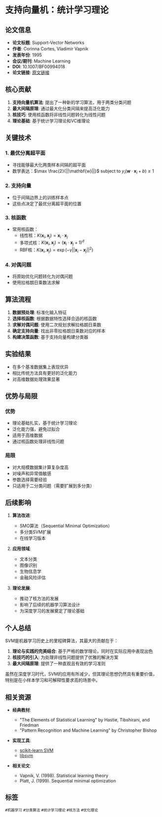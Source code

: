 # 支持向量机：统计学习理论

## 论文信息

- **论文标题**: Support-Vector Networks
- **作者**: Corinna Cortes, Vladimir Vapnik
- **发表年份**: 1995
- **会议/期刊**: Machine Learning
- **DOI**: 10.1007/BF00994018
- **论文链接**: [原文链接](https://link.springer.com/article/10.1007/BF00994018)

## 核心贡献

1. **支持向量机算法**: 提出了一种新的学习算法，用于两类分类问题
2. **最大间隔原理**: 通过最大化分类间隔来提高泛化能力
3. **核技巧**: 使用核函数将非线性问题转化为线性问题
4. **理论基础**: 基于统计学习理论和VC维理论

## 关键技术

### 1. 最优分离超平面
- 寻找能够最大化两类样本间隔的超平面
- 数学表达：$\max \frac{2}{||\mathbf{w}||}$ subject to $y_i(\mathbf{w} \cdot \mathbf{x}_i + b) \geq 1$

### 2. 支持向量
- 位于间隔边界上的训练样本点
- 这些点决定了最优分离超平面的位置

### 3. 核函数
- 常用核函数：
  - 线性核：$K(\mathbf{x}_i, \mathbf{x}_j) = \mathbf{x}_i \cdot \mathbf{x}_j$
  - 多项式核：$K(\mathbf{x}_i, \mathbf{x}_j) = (\mathbf{x}_i \cdot \mathbf{x}_j + 1)^d$
  - RBF核：$K(\mathbf{x}_i, \mathbf{x}_j) = \exp(-\gamma ||\mathbf{x}_i - \mathbf{x}_j||^2)$

### 4. 对偶问题
- 将原始优化问题转化为对偶问题
- 使用拉格朗日乘数法求解

## 算法流程

1. **数据预处理**: 标准化输入特征
2. **选择核函数**: 根据数据特性选择合适的核函数
3. **求解对偶问题**: 使用二次规划求解拉格朗日乘数
4. **确定支持向量**: 找出非零拉格朗日乘数对应的样本
5. **构建决策函数**: 基于支持向量构建分类器

## 实验结果

- 在多个基准数据集上表现优异
- 相比传统方法具有更好的泛化能力
- 对高维数据处理效果显著

## 优势与局限

### 优势
- 理论基础扎实，基于统计学习理论
- 泛化能力强，避免过拟合
- 适用于高维数据
- 通过核函数处理非线性问题

### 局限
- 对大规模数据集计算复杂度高
- 对噪声和异常值敏感
- 参数选择需要经验
- 只适用于二分类问题（需要扩展到多分类）

## 后续影响

1. **算法改进**: 
   - SMO算法（Sequential Minimal Optimization）
   - 多分类SVM扩展
   - 在线学习版本

2. **应用领域**:
   - 文本分类
   - 图像识别
   - 生物信息学
   - 金融风险评估

3. **理论发展**:
   - 推动了核方法的发展
   - 影响了后续的机器学习算法设计
   - 为深度学习的发展奠定了理论基础

## 个人总结

SVM是机器学习历史上的里程碑算法，其最大的贡献在于：

1. **理论与实践的完美结合**: 基于严格的数学理论，同时在实际应用中表现出色
2. **核技巧的引入**: 为处理非线性问题提供了优雅的解决方案
3. **最大间隔原理**: 提供了一种直观且有效的学习准则

虽然在深度学习时代，SVM的应用有所减少，但其理论思想仍然具有重要价值，特别是在小样本学习和可解释性要求高的场景中。

## 相关资源

- **经典教材**: 
  - "The Elements of Statistical Learning" by Hastie, Tibshirani, and Friedman
  - "Pattern Recognition and Machine Learning" by Christopher Bishop

- **实现工具**:
  - [scikit-learn SVM](https://scikit-learn.org/stable/modules/svm.html)
  - [libsvm](https://www.csie.ntu.edu.tw/~cjlin/libsvm/)

- **相关论文**:
  - Vapnik, V. (1998). Statistical learning theory
  - Platt, J. (1999). Sequential minimal optimization

## 标签

`#机器学习` `#分类算法` `#统计学习理论` `#核方法` `#优化理论`